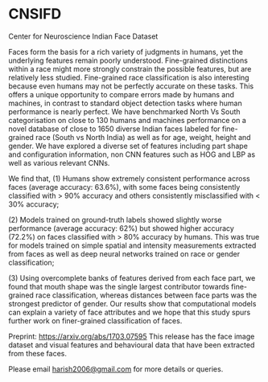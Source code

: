# CNSIFD
Center for Neuroscience Indian Face Dataset

Faces form the basis for a rich variety of judgments in humans, yet the underlying features remain poorly understood. Fine-grained distinctions within a race might more strongly constrain the possible features, but are relatively less studied. Fine-grained race classification is also interesting because even humans may not be perfectly accurate on these tasks. This offers a unique opportunity to compare errors made by humans and machines, in contrast to standard object detection tasks where human performance is nearly perfect. 
We have benchmarked North Vs South categorisation on close to 130 humans and machines performance on a novel database of close to 1650 diverse Indian faces labeled for fine-grained race (South vs North India) as well as for age, weight, height and gender. We have explored a diverse set of features including part shape and configuration information, non CNN features such as HOG and LBP as well as various relevant CNNs.

We find that,
 (1) Humans show extremely consistent performance across faces (average accuracy: 63.6%), with some faces being consistently classified with > 90% accuracy and others consistently misclassified with < 30% accuracy; 

(2) Models trained on ground-truth labels showed slightly worse performance (average accuracy: 62%) but showed higher accuracy (72.2%) on faces classified with > 80% accuracy by humans. This was true for models trained on simple spatial and intensity measurements extracted from faces as well as deep neural networks trained on race or gender classification; 

(3) Using overcomplete banks of features derived from each face part, we found that mouth shape was the single largest contributor towards fine-grained race classification, whereas distances between face parts was the strongest predictor of gender. Our results show that computational models can explain a variety of face attributes and we hope that this study spurs further work on finer-grained classification of faces.

Preprint: https://arxiv.org/abs/1703.07595
This release has the face image dataset and visual features and behavioural data that have been extracted from these faces.

Please email harish2006@gmail.com for more details or queries.
